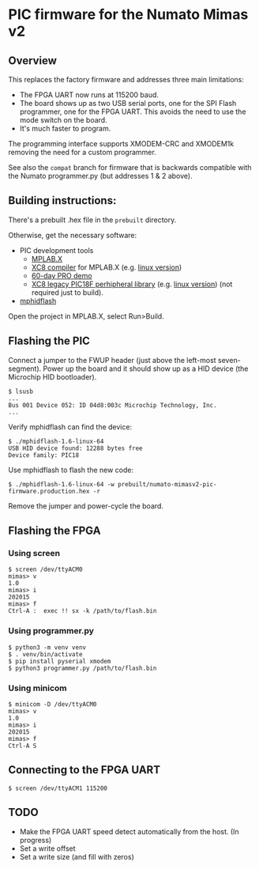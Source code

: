 # PIC firmware for the Numato Mimas v2

## Overview

This replaces the factory firmware and addresses three main limitations:

- The FPGA UART now runs at 115200 baud.
- The board shows up as two USB serial ports, one for the SPI Flash programmer, one for the FPGA UART. This avoids the need to use the mode switch on the board.
- It's much faster to program.

The programming interface supports XMODEM-CRC and XMODEM1k removing the need for a custom programmer.

See also the `compat` branch for firmware that is backwards compatible with the Numato programmer.py (but addresses 1 & 2 above).

## Building instructions:

There's a prebuilt .hex file in the `prebuilt` directory.

Otherwise, get the necessary software:

- PIC development tools
  - [MPLAB.X](http://microchip.com/mplabx)
  - [XC8 compiler](http://www.microchip.com/mplab/compilers) for MPLAB.X  (e.g. [linux version](http://www.microchip.com/mplabxc8linux))
  - [60-day PRO demo](http://www.microchip.com/xcdemo/GetDemoLicense.aspx)
  - [XC8 legacy PIC18F perhipheral library](http://www.microchip.com/mplab/compilers)  (e.g. [linux version](http://www.microchip.com/mymicrochip/filehandler.aspx?ddocname=en574970)) (not required just to build).
- [mphidflash](https://code.google.com/archive/p/mphidflash/)

Open the project in MPLAB.X, select Run>Build.

## Flashing the PIC

Connect a jumper to the FWUP header (just above the left-most seven-segment). Power up the board and it should show up as a HID device (the Microchip HID bootloader).

```
$ lsusb
...
Bus 001 Device 052: ID 04d8:003c Microchip Technology, Inc.
...
```

Verify mphidflash can find the device:

```
$ ./mphidflash-1.6-linux-64
USB HID device found: 12288 bytes free
Device family: PIC18
```

Use mphidflash to flash the new code:

```
$ ./mphidflash-1.6-linux-64 -w prebuilt/numato-mimasv2-pic-firmware.production.hex -r
```

Remove the jumper and power-cycle the board.

## Flashing the FPGA

### Using screen

```
$ screen /dev/ttyACM0
mimas> v
1.0
mimas> i
202015
mimas> f
Ctrl-A :  exec !! sx -k /path/to/flash.bin
```

### Using programmer.py

```
$ python3 -m venv venv
$ . venv/bin/activate
$ pip install pyserial xmodem
$ python3 programmer.py /path/to/flash.bin
```

### Using minicom

```
$ minicom -D /dev/ttyACM0
mimas> v
1.0
mimas> i
202015
mimas> f
Ctrl-A S
```

## Connecting to the FPGA UART

```
$ screen /dev/ttyACM1 115200
```

## TODO

- Make the FPGA UART speed detect automatically from the host. (In progress)
- Set a write offset
- Set a write size (and fill with zeros)
